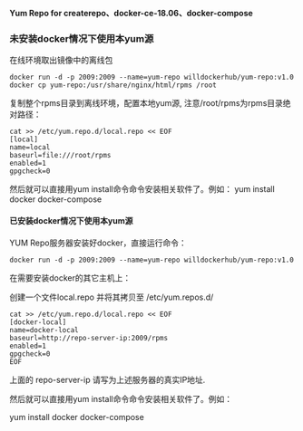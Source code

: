 #### Yum Repo for createrepo、docker-ce-18.06、docker-compose

### 未安装docker情况下使用本yum源
在线环境取出镜像中的离线包
```
docker run -d -p 2009:2009 --name=yum-repo willdockerhub/yum-repo:v1.0
docker cp yum-repo:/usr/share/nginx/html/rpms /root
```
复制整个rpms目录到离线环境，配置本地yum源, 注意/root/rpms为rpms目录绝对路径：
```
cat >> /etc/yum.repo.d/local.repo << EOF
[local]
name=local
baseurl=file:///root/rpms
enabled=1
gpgcheck=0
```
然后就可以直接用yum install命令命令安装相关软件了。例如：
yum install docker docker-compose

#### 已安装docker情况下使用本yum源

YUM Repo服务器安装好docker，直接运行命令：
```
docker run -d -p 2009:2009 --name=yum-repo willdockerhub/yum-repo:v1.0
```

在需要安装docker的其它主机上：

创建一个文件local.repo 并将其拷贝至 /etc/yum.repos.d/
```
cat >> /etc/yum.repo.d/local.repo << EOF
[docker-local]
name=docker-local
baseurl=http://repo-server-ip:2009/rpms
enabled=1
gpgcheck=0
EOF
```
上面的 repo-server-ip 请写为上述服务器的真实IP地址.

然后就可以直接用yum install命令命令安装相关软件了。例如：

yum install docker docker-compose


